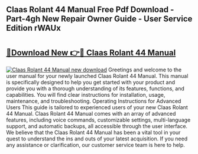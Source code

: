 ## Claas Rolant 44 Manual Free Pdf Download - Part-4gh New Repair Owner Guide - User Service Edition rWAUx

# <h2><a href="http://bc48843.oget.top/?id=Claas+Rolant+44+Manual">🔗Download New 👉🔴 Claas Rolant 44 Manual</a></h2>

[![Claas Rolant 44 Manual new download](https://i.imgur.com/5g1atiW.png)](http://bc48843.oget.top/?id=Claas+Rolant+44+Manual)
Greetings and welcome to the user manual for your newly launched Claas Rolant 44 Manual. This manual is specifically designed to help you get started with your product and provide you with a thorough understanding of its features, functions, and capabilities. You will find clear instructions for installation, usage, maintenance, and troubleshooting. Operating Instructions for Advanced Users This guide is tailored to experienced users of your new Claas Rolant 44 Manual. Claas Rolant 44 Manual comes with an array of advanced features, including voice commands, customizable settings, multi-language support, and automatic backups, all accessible through the user interface. We believe that the Claas Rolant 44 Manual has been a vital tool in your quest to understand the ins and outs of your latest acquisition. If you need any assistance or clarification, our customer service team is here to help.
